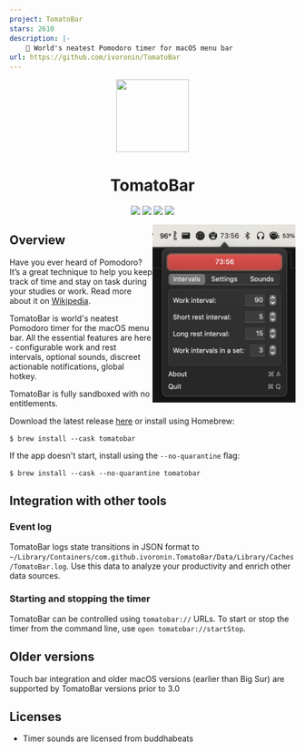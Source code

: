 ```yaml
---
project: TomatoBar
stars: 2610
description: |-
    🍅 World's neatest Pomodoro timer for macOS menu bar
url: https://github.com/ivoronin/TomatoBar
---
```


<p align="center">
<img src="https://raw.githubusercontent.com/ivoronin/TomatoBar/main/TomatoBar/Assets.xcassets/AppIcon.appiconset/icon_128x128%402x.png" width="128" height="128"/>
<p>
 
<h1 align="center">TomatoBar</h1>
<p align="center">
<img src="https://img.shields.io/github/actions/workflow/status/ivoronin/TomatoBar/main.yml?branch=main"/> <img src="https://img.shields.io/github/downloads/ivoronin/TomatoBar/total"/> <img src="https://img.shields.io/github/v/release/ivoronin/TomatoBar?display_name=tag"/> <img src="https://img.shields.io/homebrew/cask/v/tomatobar"/>
</p>

<img
  src="https://github.com/ivoronin/TomatoBar/raw/main/screenshot.png?raw=true"
  alt="Screenshot"
  width="50%"
  align="right"
/>

## Overview
Have you ever heard of Pomodoro? It’s a great technique to help you keep track of time and stay on task during your studies or work. Read more about it on <a href="https://en.wikipedia.org/wiki/Pomodoro_Technique">Wikipedia</a>.

TomatoBar is world's neatest Pomodoro timer for the macOS menu bar. All the essential features are here - configurable
work and rest intervals, optional sounds, discreet actionable notifications, global hotkey.

TomatoBar is fully sandboxed with no entitlements.

Download the latest release <a href="https://github.com/ivoronin/TomatoBar/releases/latest/">here</a> or install using Homebrew:
```
$ brew install --cask tomatobar
```

If the app doesn't start, install using the `--no-quarantine` flag:
```
$ brew install --cask --no-quarantine tomatobar
```

## Integration with other tools
### Event log
TomatoBar logs state transitions in JSON format to `~/Library/Containers/com.github.ivoronin.TomatoBar/Data/Library/Caches/TomatoBar.log`. Use this data to analyze your productivity and enrich other data sources.
### Starting and stopping the timer
TomatoBar can be controlled using `tomatobar://` URLs. To start or stop the timer from the command line, use `open tomatobar://startStop`.

## Older versions
Touch bar integration and older macOS versions (earlier than Big Sur) are supported by TomatoBar versions prior to 3.0

## Licenses
 - Timer sounds are licensed from buddhabeats

